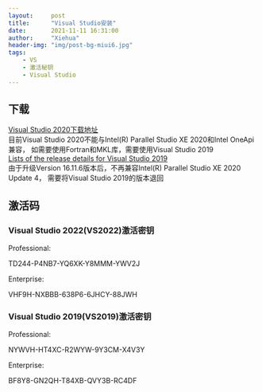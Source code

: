 ```yaml
---
layout:     post
title:      "Visual Studio安装"
date:       2021-11-11 16:31:00
author:     "Xiehua"
header-img: "img/post-bg-miui6.jpg"
tags:
    - VS
    - 激活秘钥
    - Visual Studio
---
```


## 下载  
[Visual Studio 2020下载地址](https://visualstudio.microsoft.com/zh-hans/vs/)  
  目前Visual Studio 2020不能与Intel(R) Parallel Studio XE 2020和Intel OneApi兼容，
  如需要使用Fortran和MKL库，需要使用Visual Studio 2019  
[Lists of the release details for Visual Studio 2019][1]  
  由于升级Version 16.11.6版本后，不再兼容Intel(R) Parallel Studio XE 2020 Update 4，
  需要将Visual Studio 2019的版本退回

## 激活码  

### Visual Studio 2022(VS2022)激活密钥  

Professional:  

  TD244-P4NB7-YQ6XK-Y8MMM-YWV2J  

Enterprise:  

  VHF9H-NXBBB-638P6-6JHCY-88JWH  


### Visual Studio 2019(VS2019)激活密钥  

Professional:  

  NYWVH-HT4XC-R2WYW-9Y3CM-X4V3Y  

Enterprise:  

  BF8Y8-GN2QH-T84XB-QVY3B-RC4DF  


[1]: https://docs.microsoft.com/en-us/visualstudio/releases/2019/history